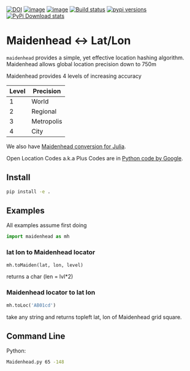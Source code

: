 [![DOI](https://zenodo.org/badge/132653071.svg)](https://zenodo.org/badge/latestdoi/132653071)
[![image](https://travis-ci.org/scivision/maidenhead.svg?branch=master)](https://travis-ci.org/scivision/maidenhead)
[![image](https://coveralls.io/repos/github/scivision/maidenhead/badge.svg?branch=master)](https://coveralls.io/github/scivision/maidenhead?branch=master)
[![Build status](https://ci.appveyor.com/api/projects/status/4b44p65o33088top?svg=true)](https://ci.appveyor.com/project/scivision/maidenhead)
[![pypi versions](https://img.shields.io/pypi/pyversions/maidenhead.svg)](https://pypi.python.org/pypi/maidenhead)
[![PyPi Download stats](http://pepy.tech/badge/maidenhead)](http://pepy.tech/project/maidenhead)

# Maidenhead &lt;-&gt; Lat/Lon

`maidenhead` provides a simple, yet effective location hashing
algorithm. Maidenhead allows global location precision down to 750m

Maidenhead provides 4 levels of increasing accuracy

  Level |  Precision
--------|------------
  1     |  World
  2     |  Regional
  3     |  Metropolis
  4     |  City

We also have [Maidenhead conversion for Julia](https://github.com/scivision/maidenhead-julia).


Open Location Codes a.k.a Plus Codes are in
[Python code by Google](https://github.com/google/open-location-code/tree/master/python).

## Install
```sh
pip install -e .
```

## Examples
All examples assume first doing
```python
import maidenhead as mh
```

### lat lon to Maidenhead locator
```python
mh.toMaiden(lat, lon, level)
```
returns a char (len = lvl*2)

### Maidenhead locator to lat lon
```python
mh.toLoc('AB01cd')
```
take any string and returns topleft lat, lon of Maidenhead grid square.

## Command Line

Python:
```sh
Maidenhead.py 65 -148
```
